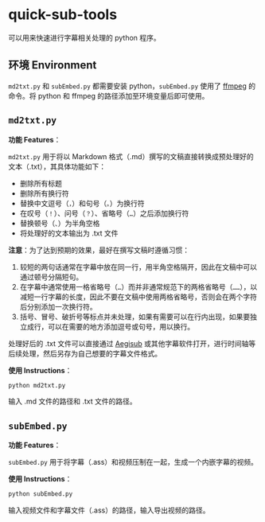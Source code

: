 # quick-sub-tools

可以用来快速进行字幕相关处理的 python 程序。

## 环境 Environment

`md2txt.py` 和 `subEmbed.py` 都需要安装 python，`subEmbed.py` 使用了 [ffmpeg](https://ffmpeg.org/) 的命令。将 python 和 ffmpeg 的路径添加至环境变量后即可使用。

## `md2txt.py`

**功能 Features**：

`md2txt.py` 用于将以 Markdown 格式（.md）撰写的文稿直接转换成预处理好的文本（.txt），其具体功能如下：

- 删除所有标题
- 删除所有换行符
- 替换中文逗号（`，`）和句号（`。`）为换行符
- 在叹号（`！`）、问号（`？`）、省略号（`…`）之后添加换行符
- 替换顿号（`、`）为半角空格
- 将处理好的文本输出为 .txt 文件

**注意**：为了达到预期的效果，最好在撰写文稿时遵循习惯：

1. 较短的两句话通常在字幕中放在同一行，用半角空格隔开，因此在文稿中可以通过顿号分隔短句。
2. 在字幕中通常使用一格省略号（`…`）而并非通常规范下的两格省略号（`……`），以减短一行字幕的长度，因此不要在文稿中使用两格省略号，否则会在两个字符后分别添加一次换行符。
3. 括号、冒号、破折号等标点并未处理，如果有需要可以在行内出现，如果要独立成行，可以在需要的地方添加逗号或句号，用以换行。

处理好后的 .txt 文件可以直接通过 [Aegisub](https://github.com/Aegisub/Aegisub) 或其他字幕软件打开，进行时间轴等后续处理，然后另存为自己想要的字幕文件格式。

**使用 Instructions**：

```cmd
python md2txt.py
```

输入 .md 文件的路径和 .txt 文件的路径。

## `subEmbed.py`

**功能 Features**：

`subEmbed.py` 用于将字幕（.ass）和视频压制在一起，生成一个内嵌字幕的视频。

**使用 Instructions**：

```cmd
python subEmbed.py
```

输入视频文件和字幕文件（.ass）的路径，输入导出视频的路径。

